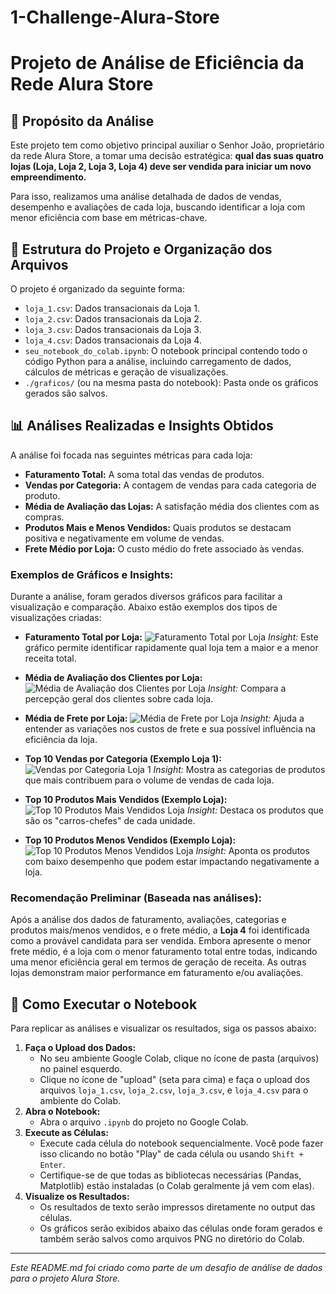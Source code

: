 # 1-Challenge-Alura-Store
# Projeto de Análise de Eficiência da Rede Alura Store

## 🎯 Propósito da Análise

Este projeto tem como objetivo principal auxiliar o Senhor João, proprietário da rede Alura Store, a tomar uma decisão estratégica: **qual das suas quatro lojas (Loja, Loja 2, Loja 3, Loja 4) deve ser vendida para iniciar um novo empreendimento.**

Para isso, realizamos uma análise detalhada de dados de vendas, desempenho e avaliações de cada loja, buscando identificar a loja com menor eficiência com base em métricas-chave.

## 📁 Estrutura do Projeto e Organização dos Arquivos

O projeto é organizado da seguinte forma:

* `loja_1.csv`: Dados transacionais da Loja 1.
* `loja_2.csv`: Dados transacionais da Loja 2.
* `loja_3.csv`: Dados transacionais da Loja 3.
* `loja_4.csv`: Dados transacionais da Loja 4.
* `seu_notebook_do_colab.ipynb`: O notebook principal contendo todo o código Python para a análise, incluindo carregamento de dados, cálculos de métricas e geração de visualizações.
* `./graficos/` (ou na mesma pasta do notebook): Pasta onde os gráficos gerados são salvos.

## 📊 Análises Realizadas e Insights Obtidos

A análise foi focada nas seguintes métricas para cada loja:

* **Faturamento Total:** A soma total das vendas de produtos.
* **Vendas por Categoria:** A contagem de vendas para cada categoria de produto.
* **Média de Avaliação das Lojas:** A satisfação média dos clientes com as compras.
* **Produtos Mais e Menos Vendidos:** Quais produtos se destacam positiva e negativamente em volume de vendas.
* **Frete Médio por Loja:** O custo médio do frete associado às vendas.

### Exemplos de Gráficos e Insights:

Durante a análise, foram gerados diversos gráficos para facilitar a visualização e comparação. Abaixo estão exemplos dos tipos de visualizações criadas:

* **Faturamento Total por Loja:**
    ![Faturamento Total por Loja](faturamento_total_por_loja.png)
    *Insight:* Este gráfico permite identificar rapidamente qual loja tem a maior e a menor receita total.

* **Média de Avaliação dos Clientes por Loja:**
    ![Média de Avaliação dos Clientes por Loja](media_avaliacao_por_loja.png)
    *Insight:* Compara a percepção geral dos clientes sobre cada loja.

* **Média de Frete por Loja:**
    ![Média de Frete por Loja](media_frete_por_loja.png)
    *Insight:* Ajuda a entender as variações nos custos de frete e sua possível influência na eficiência da loja.

* **Top 10 Vendas por Categoria (Exemplo Loja 1):**
    ![Vendas por Categoria Loja 1](vendas_por_categoria_loja1.png)
    *Insight:* Mostra as categorias de produtos que mais contribuem para o volume de vendas de cada loja.

* **Top 10 Produtos Mais Vendidos (Exemplo Loja):**
    ![Top 10 Produtos Mais Vendidos Loja](top10_produtos_mais_vendidos_loja.png)
    *Insight:* Destaca os produtos que são os "carros-chefes" de cada unidade.

* **Top 10 Produtos Menos Vendidos (Exemplo Loja):**
    ![Top 10 Produtos Menos Vendidos Loja](top10_produtos_menos_vendidos_loja.png)
    *Insight:* Aponta os produtos com baixo desempenho que podem estar impactando negativamente a loja.

### Recomendação Preliminar (Baseada nas análises):

Após a análise dos dados de faturamento, avaliações, categorias e produtos mais/menos vendidos, e o frete médio, a **Loja 4** foi identificada como a provável candidata para ser vendida. Embora apresente o menor frete médio, é a loja com o menor faturamento total entre todas, indicando uma menor eficiência geral em termos de geração de receita. As outras lojas demonstram maior performance em faturamento e/ou avaliações.

## 🚀 Como Executar o Notebook

Para replicar as análises e visualizar os resultados, siga os passos abaixo:

1.  **Faça o Upload dos Dados:**
    * No seu ambiente Google Colab, clique no ícone de pasta (arquivos) no painel esquerdo.
    * Clique no ícone de "upload" (seta para cima) e faça o upload dos arquivos `loja_1.csv`, `loja_2.csv`, `loja_3.csv`, e `loja_4.csv` para o ambiente do Colab.
2.  **Abra o Notebook:**
    * Abra o arquivo `.ipynb` do projeto no Google Colab.
3.  **Execute as Células:**
    * Execute cada célula do notebook sequencialmente. Você pode fazer isso clicando no botão "Play" de cada célula ou usando `Shift + Enter`.
    * Certifique-se de que todas as bibliotecas necessárias (Pandas, Matplotlib) estão instaladas (o Colab geralmente já vem com elas).
4.  **Visualize os Resultados:**
    * Os resultados de texto serão impressos diretamente no output das células.
    * Os gráficos serão exibidos abaixo das células onde foram gerados e também serão salvos como arquivos PNG no diretório do Colab.

---
*Este README.md foi criado como parte de um desafio de análise de dados para o projeto Alura Store.*
